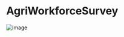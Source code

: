 # AgriWorkforceSurvey

![image](https://github.com/travishen/AgriWorkforceSurvey/blob/master/img/page.PNG?raw=true)

